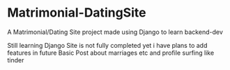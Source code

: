 # Matrimonial-DatingSite
A Matrimonial/Dating Site project made using Django to learn backend-dev

Still learning Django 
Site is not fully completed yet i have plans to add features in future 
Basic Post about marriages etc and profile surfing like tinder 
